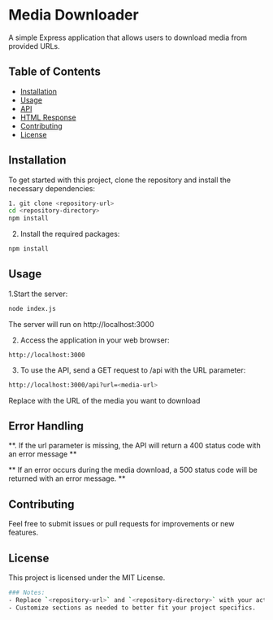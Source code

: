 # Media Downloader

A simple Express application that allows users to download media from provided URLs.

## Table of Contents

- [Installation](#installation)
- [Usage](#usage)
- [API](#api)
- [HTML Response](#html-response)
- [Contributing](#contributing)
- [License](#license)

## Installation

To get started with this project, clone the repository and install the necessary dependencies:

```bash
1. git clone <repository-url>
cd <repository-directory>
npm install
```
2. Install the required packages:
```bash
npm install
```
## Usage 
1.Start the server:
```bash
node index.js
```
The server will run on http://localhost:3000

2. Access the application in your web browser:
  ```arduino
http://localhost:3000
```
3. To use the API, send a GET request to /api with the URL parameter:
 ```bash
http://localhost:3000/api?url=<media-url>
```
Replace <media-url> with the URL of the media you want to download

## Error Handling 
**. If the url parameter is missing, the API will return a 400 status code with an error message **

** If an error occurs during the media download, a 500 status code will be returned with an error message.
**

## Contributing
Feel free to submit issues or pull requests for improvements or new features.

## License
This project is licensed under the MIT License.
```bash
### Notes:
- Replace `<repository-url>` and `<repository-directory>` with your actual repository details.
- Customize sections as needed to better fit your project specifics.
```


